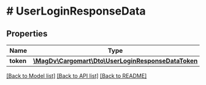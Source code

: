 # # UserLoginResponseData

## Properties

Name | Type | Description | Notes
------------ | ------------- | ------------- | -------------
**token** | [**\MagDv\Cargomart\Dto\UserLoginResponseDataToken**](UserLoginResponseDataToken.md) |  |

[[Back to Model list]](../../README.md#models) [[Back to API list]](../../README.md#endpoints) [[Back to README]](../../README.md)
